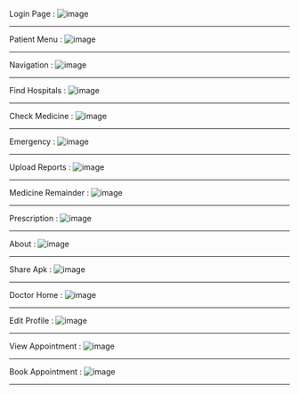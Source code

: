 Login Page : 
![image](https://github.com/user-attachments/assets/617cfb7e-5257-4641-a716-d5e68e7e4fab)
____________________________________________________________________________________________________
Patient Menu :
![image](https://github.com/user-attachments/assets/ded89d75-27be-467d-a1dc-9df4b0374da4)
____________________________________________________________________________________________________
Navigation :
![image](https://github.com/user-attachments/assets/67a21c9e-42d6-43cf-9f5d-53ba315adcdd)
____________________________________________________________________________________________________
Find Hospitals :
![image](https://github.com/user-attachments/assets/0e2cdc70-7c08-42bd-8359-48e575a68ba3)
____________________________________________________________________________________________________
Check Medicine : 
![image](https://github.com/user-attachments/assets/68c0e132-ae8f-4bc2-8bba-ff8047e90f88)
____________________________________________________________________________________________________
Emergency :
![image](https://github.com/user-attachments/assets/c0385681-1a57-482d-afc1-b78231a449f7)
____________________________________________________________________________________________________
Upload Reports :
![image](https://github.com/user-attachments/assets/2a212907-2e03-457f-9cda-294a8e33c78a)
____________________________________________________________________________________________________
Medicine Remainder :
![image](https://github.com/user-attachments/assets/21768214-faab-42ac-8f80-38688a787fd5)
____________________________________________________________________________________________________
Prescription :
![image](https://github.com/user-attachments/assets/6fd78cf9-ba1f-4b2a-ba2f-d72c4b5c33f4)
____________________________________________________________________________________________________
About :
![image](https://github.com/user-attachments/assets/5aee8829-3cac-4f31-8ac3-a8c46bef6913)
____________________________________________________________________________________________________
Share Apk :
![image](https://github.com/user-attachments/assets/45aebfc0-9666-437d-8018-f16f8d405dee)
____________________________________________________________________________________________________
Doctor Home :
![image](https://github.com/user-attachments/assets/dfbfa8b8-9396-4cc2-8db8-1e7968f2ada4)
____________________________________________________________________________________________________
Edit Profile :
![image](https://github.com/user-attachments/assets/4a79b856-a082-4e3a-8868-4d9ebf001c6b)
____________________________________________________________________________________________________
View Appointment :
![image](https://github.com/user-attachments/assets/71fb2900-ebb4-46da-81db-c2085cae8576)
____________________________________________________________________________________________________
Book Appointment :
![image](https://github.com/user-attachments/assets/f49f4860-95e9-4cc1-bbf4-640645248a09)
____________________________________________________________________________________________________

